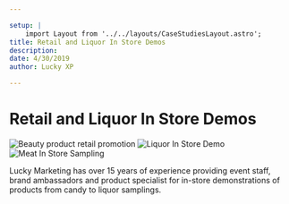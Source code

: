 ```yaml
---

setup: |
    import Layout from '../../layouts/CaseStudiesLayout.astro';
title: Retail and Liquor In Store Demos
description:
date: 4/30/2019
author: Lucky XP

---
```


# Retail and Liquor In Store Demos

![Beauty product retail promotion](https://luckyxp.sirv.com/Case%20Studies/InStoreRetailDemo/InStoreRetailDemo4.png)
![Liquor In Store Demo](https://luckyxp.sirv.com/Case%20Studies/InStoreRetailDemo/InStoreRetailDemo1.jpg)
![Meat In Store Sampling](https://luckyxp.sirv.com/Case%20Studies/InStoreRetailDemo/InStoreRetailDemo2.png)


Lucky Marketing has over 15 years of experience providing event staff, brand ambassadors and product specialist for in-store demonstrations of products from candy to liquor samplings.